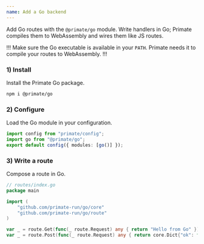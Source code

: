```yaml
---
name: Add a Go backend
---
```


Add Go routes with the `@primate/go` module. Write handlers in Go; Primate
compiles them to WebAssembly and wires them like JS routes.

!!!
Make sure the Go executable is available in your `PATH`. Primate needs it to
compile your routes to WebAssembly.
!!!

### 1) Install

Install the Primate Go package.

```sh
npm i @primate/go
```

### 2) Configure

Load the Go module in your configuration.

```ts
import config from "primate/config";
import go from "@primate/go";
export default config({ modules: [go()] });
```

### 3) Write a route

Compose a route in Go.

```go
// routes/index.go
package main

import (
	"github.com/primate-run/go/core"
	"github.com/primate-run/go/route"
)

var _ = route.Get(func(_ route.Request) any { return "Hello from Go" })
var _ = route.Post(func(_ route.Request) any { return core.Dict{"ok": true} })
```
